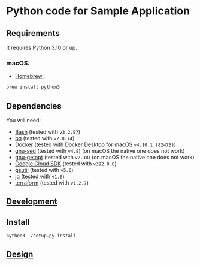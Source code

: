 # Python code for Sample Application

## Requirements

It requires [Python](https://www.python.org/) 3.10 or up.

### macOS:

* [Homebrew](https://brew.sh/);

```bash
brew install python3
```

## Dependencies

You will need:

- [Bash](https://www.gnu.org/software/bash/) (tested with `v3.2.57`)
- [bq](https://cloud.google.com/bigquery/docs/bq-command-line-tool) (tested with `v2.0.74`)
- [Docker](https://www.docker.com/) (tested with Docker Desktop for macOS `v4.10.1 (82475)`)
- [gnu-sed](https://www.gnu.org/software/sed/) (tested with `v4.8`) (on macOS the native one does not work)
- [gnu-getopt](https://www.gnu.org/software/libc/manual/html_node/Getopt.html) (tested with `v2.38`) (on macOS the native one does not work)
- [Google Cloud SDK](https://cloud.google.com/sdk) (tested with `v392.0.0`)
- [gsutil](https://cloud.google.com/storage/docs/gsutil) (tested with `v5.6`)
- [jq](https://stedolan.github.io/jq/) (tested with `v1.6`)
- [terraform](https://www.terraform.io/) (tested with `v1.2.7`)

## [Development](DEVELOPMENT.md)

## Install

```bash
python3 ./setup.py install
```

## [Design](DESIGN.md)

